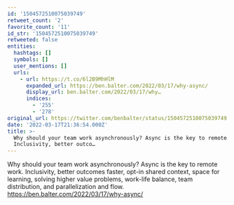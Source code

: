 ```yaml
---
id: '1504572510075039749'
retweet_count: '2'
favorite_count: '11'
id_str: '1504572510075039749'
retweeted: false
entities:
  hashtags: []
  symbols: []
  user_mentions: []
  urls:
    - url: https://t.co/6l2B9MhHlM
      expanded_url: https://ben.balter.com/2022/03/17/why-async/
      display_url: ben.balter.com/2022/03/17/why…
      indices:
        - '255'
        - '278'
original_url: https://twitter.com/benbalter/status/1504572510075039749
date: '2022-03-17T21:36:54.000Z'
title: >-
  Why should your team work asynchronously? Async is the key to remote work.
  Inclusivity, better outco…
---
```


Why should your team work asynchronously? Async is the key to remote work. Inclusivity, better outcomes faster, opt-in shared context, space for learning, solving higher value problems, work-life balance, team distribution, and parallelization and flow.  https://ben.balter.com/2022/03/17/why-async/